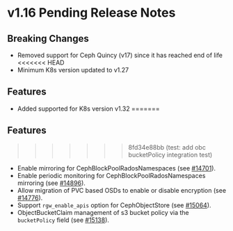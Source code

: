 # v1.16 Pending Release Notes

## Breaking Changes

- Removed support for Ceph Quincy (v17) since it has reached end of life
<<<<<<< HEAD
- Minimum K8s version updated to v1.27

## Features

- Added supported for K8s version v1.32
=======

## Features

>>>>>>> 8fd34e88bb (test: add obc bucketPolicy integration test)
- Enable mirroring for CephBlockPoolRadosNamespaces (see [#14701](https://github.com/rook/rook/pull/14701)).
- Enable periodic monitoring for CephBlockPoolRadosNamespaces mirroring (see [#14896](https://github.com/rook/rook/pull/14896)).
- Allow migration of PVC based OSDs to enable or disable encryption (see [#14776](https://github.com/rook/rook/pull/14776)).
- Support `rgw_enable_apis` option for CephObjectStore (see [#15064](https://github.com/rook/rook/pull/15064)).
- ObjectBucketClaim management of s3 bucket policy via the `bucketPolicy` field (see [#15138](https://github.com/rook/rook/pull/15138)).

